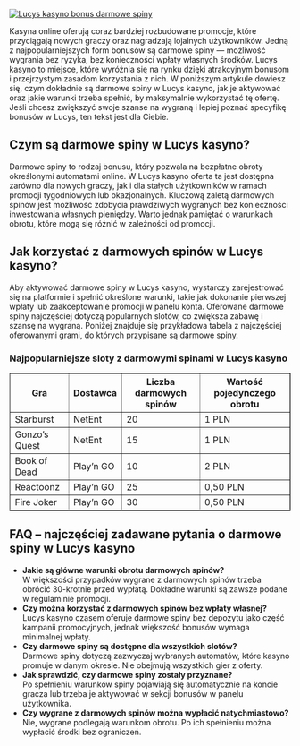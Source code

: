 [![Lucys kasyno bonus darmowe spiny](https://123-caf.pages.dev/gitsignup.png)](https://vrmoo.ru/Bt82HjjY)

<div>     <p>Kasyna online oferują coraz bardziej rozbudowane promocje, które przyciągają nowych graczy oraz nagradzają lojalnych użytkowników. Jedną z najpopularniejszych form bonusów są darmowe spiny — możliwość wygrania bez ryzyka, bez konieczności wpłaty własnych środków. Lucys kasyno to miejsce, które wyróżnia się na rynku dzięki atrakcyjnym bonusom i przejrzystym zasadom korzystania z nich. W poniższym artykule dowiesz się, czym dokładnie są darmowe spiny w Lucys kasyno, jak je aktywować oraz jakie warunki trzeba spełnić, by maksymalnie wykorzystać tę ofertę. Jeśli chcesz zwiększyć swoje szanse na wygraną i lepiej poznać specyfikę bonusów w Lucys, ten tekst jest dla Ciebie.</p>      <h2>Czym są darmowe spiny w Lucys kasyno?</h2>   <p>Darmowe spiny to rodzaj bonusu, który pozwala na bezpłatne obroty określonymi automatami online. W Lucys kasyno oferta ta jest dostępna zarówno dla nowych graczy, jak i dla stałych użytkowników w ramach promocji tygodniowych lub okazjonalnych. Kluczową zaletą darmowych spinów jest możliwość zdobycia prawdziwych wygranych bez konieczności inwestowania własnych pieniędzy. Warto jednak pamiętać o warunkach obrotu, które mogą się różnić w zależności od promocji.</p>      <h2>Jak korzystać z darmowych spinów w Lucys kasyno?</h2>   <p>Aby aktywować darmowe spiny w Lucys kasyno, wystarczy zarejestrować się na platformie i spełnić określone warunki, takie jak dokonanie pierwszej wpłaty lub zaakceptowanie promocji w panelu konta. Oferowane darmowe spiny najczęściej dotyczą popularnych slotów, co zwiększa zabawę i szansę na wygraną. Poniżej znajduje się przykładowa tabela z najczęściej oferowanymi grami, do których przypisane są darmowe spiny.</p>    <h3>Najpopularniejsze sloty z darmowymi spinami w Lucys kasyno</h3>   <table border="1" cellpadding="5" cellspacing="0">     <thead>       <tr>         <th>Gra</th>         <th>Dostawca</th>         <th>Liczba darmowych spinów</th>         <th>Wartość pojedynczego obrotu</th>       </tr>     </thead>     <tbody>       <tr>         <td>Starburst</td>         <td>NetEnt</td>         <td>20</td>         <td>1 PLN</td>       </tr>       <tr>         <td>Gonzo’s Quest</td>         <td>NetEnt</td>         <td>15</td>         <td>1 PLN</td>       </tr>       <tr>         <td>Book of Dead</td>         <td>Play’n GO</td>         <td>10</td>         <td>2 PLN</td>       </tr>       <tr>         <td>Reactoonz</td>         <td>Play’n GO</td>         <td>25</td>         <td>0,50 PLN</td>       </tr>       <tr>         <td>Fire Joker</td>         <td>Play’n GO</td>         <td>30</td>         <td>0,50 PLN</td>       </tr>     </tbody>   </table>    <h2>FAQ – najczęściej zadawane pytania o darmowe spiny w Lucys kasyno</h2>   <ul>     <li><strong>Jakie są główne warunki obrotu darmowych spinów?</strong><br>W większości przypadków wygrane z darmowych spinów trzeba obrócić 30-krotnie przed wypłatą. Dokładne warunki są zawsze podane w regulaminie promocji.</li>     <li><strong>Czy można korzystać z darmowych spinów bez wpłaty własnej?</strong><br>Lucys kasyno czasem oferuje darmowe spiny bez depozytu jako część kampanii promocyjnych, jednak większość bonusów wymaga minimalnej wpłaty.</li>     <li><strong>Czy darmowe spiny są dostępne dla wszystkich slotów?</strong><br>Darmowe spiny dotyczą zazwyczaj wybranych automatów, które kasyno promuje w danym okresie. Nie obejmują wszystkich gier z oferty.</li>     <li><strong>Jak sprawdzić, czy darmowe spiny zostały przyznane?</strong><br>Po spełnieniu warunków spiny pojawiają się automatycznie na koncie gracza lub trzeba je aktywować w sekcji bonusów w panelu użytkownika.</li>     <li><strong>Czy wygrane z darmowych spinów można wypłacić natychmiastowo?</strong><br>Nie, wygrane podlegają warunkom obrotu. Po ich spełnieniu można wypłacić środki bez ograniczeń.</li>   </ul> </div>